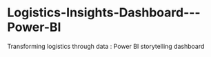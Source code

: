 # Logistics-Insights-Dashboard---Power-BI
Transforming logistics through data : Power BI storytelling dashboard
